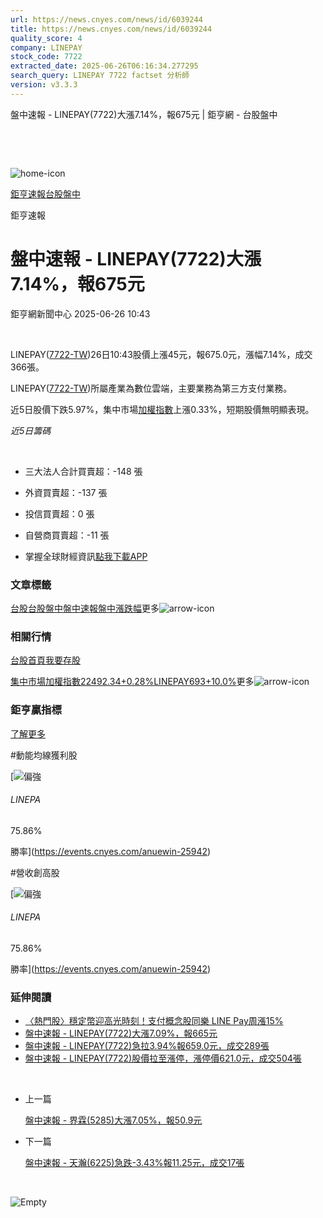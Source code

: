 ```yaml
---
url: https://news.cnyes.com/news/id/6039244
title: https://news.cnyes.com/news/id/6039244
quality_score: 4
company: LINEPAY
stock_code: 7722
extracted_date: 2025-06-26T06:16:34.277295
search_query: LINEPAY 7722 factset 分析師
version: v3.3.3
---
```


盤中速報 - LINEPAY(7722)大漲7.14%，報675元 | 鉅亨網 - 台股盤中

‌

‌

![home-icon](/assets/icons/breadCrumb/symbol-icon-home.svg)

[鉅亨速報](/news/cat/anue_live)[台股盤中](/news/cat/tw_live)

鉅亨速報

# 盤中速報 - LINEPAY(7722)大漲7.14%，報675元

鉅亨網新聞中心 2025-06-26 10:43

‌

LINEPAY([7722-TW](https://www.cnyes.com/twstock/7722))26日10:43股價上漲45元，報675.0元，漲幅7.14%，成交366張。

LINEPAY([7722-TW](https://www.cnyes.com/twstock/7722))所屬產業為數位雲端，主要業務為第三方支付業務。

近5日股價下跌5.97%，集中市場[加權指數](https://invest.cnyes.com/index/TWS/TSE01)上漲0.33%，短期股價無明顯表現。

*近5日籌碼*

‌

* 三大法人合計買賣超：-148 張
* 外資買賣超：-137 張
* 投信買賣超：0 張
* 自營商買賣超：-11 張

* 掌握全球財經資訊[點我下載APP](http://www.cnyes.com/app/?utm_source=mweb&utm_medium=HamMenuBanner&utm_campaign=fixed&utm_content=entr)

### 文章標籤

[台股](https://news.cnyes.com/tag/台股 "台股")[台股盤中](https://news.cnyes.com/tag/台股盤中 "台股盤中")[盤中速報](https://news.cnyes.com/tag/盤中速報 "盤中速報")[盤中漲跌幅](https://news.cnyes.com/tag/盤中漲跌幅 "盤中漲跌幅")更多![arrow-icon](/assets/icons/arrows/arrow-down.svg)

### 相關行情

[台股首頁](https://www.cnyes.com/twstock)[我要存股](https://supr.link/8OHaU)

[集中市場加權指數22492.34+0.28%](https://invest.cnyes.com/index/TWS/TSE01)[LINEPAY693+10.0%](https://www.cnyes.com/twstock/7722)更多![arrow-icon](/assets/icons/arrows/arrow-down.svg)

### 鉅亨贏指標

[了解更多](https://events.cnyes.com/anuewin-25942)

#動能均線獲利股

[![偏強](/assets/icons/win-indicator/long.svg)

###### LINEPA

75.86%

勝率](https://events.cnyes.com/anuewin-25942)

#營收創高股

[![偏強](/assets/icons/win-indicator/long.svg)

###### LINEPA

75.86%

勝率](https://events.cnyes.com/anuewin-25942)

### 延伸閱讀

* [〈熱門股〉穩定幣迎高光時刻！支付概念股同樂 LINE Pay周漲15%](/news/id/6032515)
* [盤中速報 - LINEPAY(7722)大漲7.09%，報665元](/news/id/6027395)
* [盤中速報 - LINEPAY(7722)急拉3.94%報659.0元，成交289張](/news/id/6027383)
* [盤中速報 - LINEPAY(7722)股價拉至漲停，漲停價621.0元，成交504張](/news/id/6025941)

‌

* 上一篇

  [盤中速報 - 界霖(5285)大漲7.05%，報50.9元](/news/id/6039445)
* 下一篇

  [盤中速報 - 天瀚(6225)急跌-3.43%報11.25元，成交17張](/news/id/6037545)

‌

![Empty](/assets/icons/skeleton/empty-image.svg)

‌
